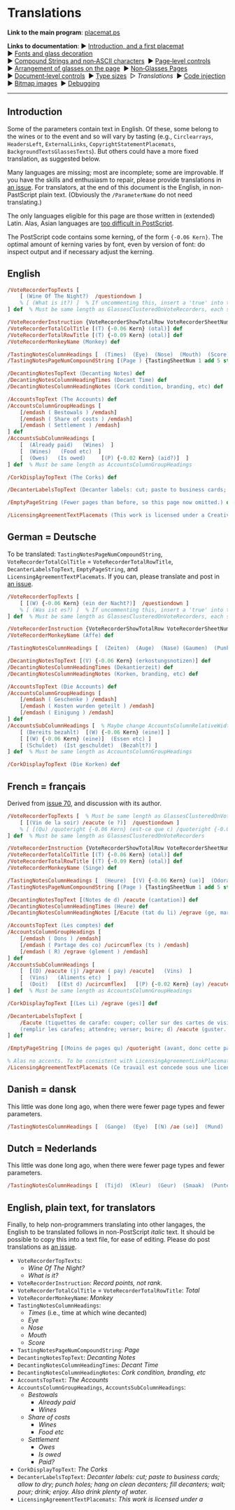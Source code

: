# Translations

**Link to the main program**: [placemat.ps](../PostScript/placemat.ps?raw=1)

**Links to documentation**: 
&#9654;&#xFE0E;&nbsp;[Introduction,&nbsp;and&nbsp;a&nbsp;first&nbsp;placemat](introduction_first_placemat.md#readme)&nbsp; 
&#9654;&#xFE0E;&nbsp;[Fonts&nbsp;and&nbsp;glass&nbsp;decoration](fonts_glasses_decoration.md#readme)&nbsp; 
&#9654;&#xFE0E;&nbsp;[Compound&nbsp;Strings&nbsp;and&nbsp;non&#8209;ASCII&nbsp;characters](compound_strings_characters.md#readme)&nbsp; 
&#9654;&#xFE0E;&nbsp;[Page&#8209;level&nbsp;controls](page_level.md#readme)&nbsp; 
&#9654;&#xFE0E;&nbsp;[Arrangement&nbsp;of&nbsp;glasses&nbsp;on&nbsp;the&nbsp;page](PackingStyles.md#readme)&nbsp; 
&#9654;&#xFE0E;&nbsp;[Non&#8209;Glasses&nbsp;Pages](not_glasses.md#readme)&nbsp; 
&#9654;&#xFE0E;&nbsp;[Document&#8209;level&nbsp;controls](document.md#readme)&nbsp; 
&#9654;&#xFE0E;&nbsp;[Type&nbsp;sizes](type_sizes.md#readme)&nbsp; 
&#9655;&#xFE0E;&nbsp;*Translations*&nbsp; 
&#9654;&#xFE0E;&nbsp;[Code&nbsp;injection](code_injection.md#readme)&nbsp; 
&#9654;&#xFE0E;&nbsp;[Bitmap&nbsp;images](bitmap_images.md#readme)&nbsp; 
&#9654;&#xFE0E;&nbsp;[Debugging](debugging.md#readme)

----

## Introduction

Some of the parameters contain text in English. 
Of these, some belong to the wines or to the event and so will vary by tasting (e.g., `Circlearrays`, `HeadersLeft`, `ExternalLinks`, `CopyrightStatementPlacemats`, `BackgroundTextsGlassesTexts`). 
But others could have a more fixed translation, as suggested below.

Many languages are missing; most are incomplete; some are improvable. 
If you have the skills and enthusiasm to repair, please provide translations in [an issue](http://github.com/jdaw1/placemat/issues). 
For translators, at the end of this document is the English, in non-PastScript plain text. 
(Obviously the `/ParameterName` do not need translating.)

The only languages eligible for this page are those written in (extended) Latin. 
Alas, Asian languages are [too difficult in PostScript](http://groups.google.com/g/comp.lang.postscript/c/ktoR1NrLsEc/m/UjOyVOfyPKwJ).

The PostScript code contains some kerning, of the form `{-0.06 Kern}`. 
The optimal amount of kerning varies by font, even by version of font: do inspect output and if necessary adjust the kerning.



## English

```PostScript
/VoteRecorderTopTexts [
	[ (Wine Of The Night?)  /questiondown ]
	% [ (What is it?) ]  % If uncommenting this, insert a 'true' into the VoteRecorderShowTotalRow array.
] def  % Must be same length as GlassesClusteredOnVoteRecorders, each sub-array containing some number of TopTexts

/VoteRecorderInstruction {VoteRecorderShowTotalRow VoteRecorderSheetNum GetEU {()} {(Record points, not rank.)} ifelse} def
/VoteRecorderTotalColTitle [(T) {-0.06 Kern} (otal)] def
/VoteRecorderTotalRowTitle [(T) {-0.09 Kern} (otal)] def
/VoteRecorderMonkeyName (Monkey) def

/TastingNotesColumnHeadings [  (Times)  (Eye)  (Nose)  (Mouth)  (Score)  ] def
/TastingNotesPageNumCompoundString [(Page ) {TastingSheetNum 1 add 5 string cvs}] def

/DecantingNotesTopText (Decanting Notes) def
/DecantingNotesColumnHeadingTimes (Decant Time) def
/DecantingNotesColumnHeadingNotes (Cork condition, branding, etc) def

/AccountsTopText (The Accounts) def
/AccountsColumnGroupHeadings [
	[/emdash ( Bestowals ) /emdash]
	[/emdash ( Share of costs ) /emdash]
	[/emdash ( Settlement ) /emdash]
] def
/AccountsSubColumnHeadings [
	[  (Already paid)   (Wines)  ]
	[  (Wines)   (Food etc)  ]
	[  (Owes)   (Is owed)     [(P) {-0.02 Kern} (aid?)]  ]
] def  % Must be same length as AccountsColumnGroupHeadings

/CorkDisplayTopText (The Corks) def

/DecanterLabelsTopText (Decanter labels: cut; paste to business cards; allow to dry; punch holes; hang on clean decanters; fill decanters; wait; pour; drink; enjoy. Also drink plenty of water.) def

/EmptyPageString (Fewer pages than before, so this page now omitted.) def

/LicensingAgreementTextPlacemats (This work is licensed under a Creative Commons Attribution-ShareAlike 4.0 International Licence.) def  % To be consistent with LicensingAgreementLinkPlacemats
```



## German = Deutsche

To be translated: `TastingNotesPageNumCompoundString`, `VoteRecorderTotalColTitle` = `VoteRecorderTotalRowTitle`, `DecanterLabelsTopText`, `EmptyPageString`, and `LicensingAgreementTextPlacemats`. 
If you can, please translate and post in [an issue](http://github.com/jdaw1/placemat/issues).

```PostScript
/VoteRecorderTopTexts [
	[ [(W) {-0.06 Kern} (ein der Nacht?)]  /questiondown ]
	% [ (Was ist es?) ]  % If uncommenting this, insert a 'true' into the VoteRecorderShowTotalRow array.
] def  % Must be same length as GlassesClusteredOnVoteRecorders, each sub-array containing some number of TopTexts

/VoteRecorderInstruction {VoteRecorderShowTotalRow VoteRecorderSheetNum GetEU {()} {(Rekordpunkte, nicht Rang.)} ifelse} def
/VoteRecorderMonkeyName (Affe) def

/TastingNotesColumnHeadings [  (Zeiten)  (Auge)  (Nase) (Gaumen)  (Punkte)  ] def

/DecantingNotesTopText [(V) {-0.06 Kern} (erkostungsnotizen)] def
/DecantingNotesColumnHeadingTimes (Dekantierzeit) def
/DecantingNotesColumnHeadingNotes (Korken, branding, etc) def

/AccountsTopText (Die Accounts) def
/AccountsColumnGroupHeadings [
	[/emdash ( Geschenke ) /emdash]
	[/emdash ( Kosten wurden geteilt ) /emdash]
	[/emdash ( Einigung ) /emdash]
] def
/AccountsSubColumnHeadings [  % Maybe change AccountsColumnRelativeWidths
	[ (Bereits bezahlt)  [(W) {-0.06 Kern} (eine)] ]
	[ [(W) {-0.06 Kern} (eine)]  (Essen etc) ]
	[ (Schuldet)  (Ist geschuldet)  (Bezahlt?) ]
] def  % Must be same length as AccountsColumnGroupHeadings

/CorkDisplayTopText (Die Korken) def
```



## French = fran&ccedil;ais

Derived from [issue 70](http://github.com/jdaw1/placemat/issues/70), and discussion with its author.

```PostScript
/VoteRecorderTopTexts [  % Must be same length as GlassesClusteredOnVoteRecorders, each sub-array containing some number of TopTexts
	[ [(Vin de la soir) /eacute (e ?)]  /questiondown ]
	% [ [(Qu) /quoteright {-0.06 Kern} (est-ce que c) /quoteright {-0.06 Kern} (est ?)] ]  % If uncommenting this, insert a 'true' into the VoteRecorderShowTotalRow array.
] def  % Must be same length as GlassesClusteredOnVoteRecorders

/VoteRecorderInstruction {VoteRecorderShowTotalRow VoteRecorderSheetNum GetEU {()} {(Noter les points, pas le classement.)} ifelse} def
/VoteRecorderTotalColTitle [(T) {-0.06 Kern} (otal)] def
/VoteRecorderTotalRowTitle [(T) {-0.09 Kern} (otal)] def
/VoteRecorderMonkeyName (Singe) def

/TastingNotesColumnHeadings [  (Heure)  [(V) {-0.06 Kern} (ue)]  (Odorat)  [(Go) /ucircumflex (t)]  (Points)  ] def
/TastingNotesPageNumCompoundString [(Page ) {TastingSheetNum 1 add 5 string cvs}] def

/DecantingNotesTopText [(Notes de d) /eacute (cantation)] def
/DecantingNotesColumnHeadingTimes (Heure) def
/DecantingNotesColumnHeadingNotes [/Eacute (tat du li) /egrave (ge, marquage, etc)] def

/AccountsTopText (Les comptes) def
/AccountsColumnGroupHeadings [
	[/emdash ( Dons ) /emdash]
	[/emdash ( Partage des co) /ucircumflex (ts ) /emdash]
	[/emdash ( R) /egrave (glement ) /emdash]
] def
/AccountsSubColumnHeadings [
	[  [(D) /eacute (j) /agrave ( pay) /eacute]   (Vins)  ]
	[  (Vins)   (Aliments etc)  ]
	[  (Doit)   [(Est d) /ucircumflex]   [(P) {-0.02 Kern} (ay) /eacute {( ) stringwidth pop 2 div 0 rmoveto} (?)]  ]
] def  % Must be same length as AccountsColumnGroupHeadings

/CorkDisplayTopText [(Les Li) /egrave (ges)] def

/DecanterLabelsTopText [
	/Eacute (tiquettes de carafe: couper; coller sur des cartes de visite; laisser s) /eacute (cher; percer les trous; )
	(remplir les carafes; attendre; verser; boire; d) /eacute (guster. Boire beaucoup d) /quoteright {-0.06 Kern} (eau.)
] def

/EmptyPageString [(Moins de pages qu) /quoteright (avant, donc cette page est d) /eacute (sormais supprim) /eacute (e.)] def

% Alas no accents. To be consistent with LicensingAgreementLinkPlacemats
/LicensingAgreementTextPlacemats (Ce travail est concede sous une licence Creative Commons Attribution-ShareAlike 4.0 International Licence.) def
```



## Danish = dansk

This little was done long ago, when there were fewer page types and fewer parameters. 

```PostScript
/TastingNotesColumnHeadings [  (Gange)  (Eye)  [(N) /ae (se)]  (Mund)  (Score)  ] def
```



## Dutch = Nederlands

This little was done long ago, when there were fewer page types and fewer parameters. 

```PostScript
/TastingNotesColumnHeadings [  (Tijd)  (Kleur)  (Geur)  (Smaak)  (Punten)  ] def
```



## English, plain text, for translators

Finally, to help non-programmers translating into other langages, the English to be translated follows in non-PostScript *italic* text. 
It should be possible to copy this into a text file, for ease of editing. 
Please do post translations as [an issue](http://github.com/jdaw1/placemat/issues).

* `VoteRecorderTopTexts`:
	- *Wine Of The Night?*
	- *What is it?*
* `VoteRecorderInstruction`: *Record points, not rank.*
* `VoteRecorderTotalColTitle` = `VoteRecorderTotalRowTitle`: *Total*
* `VoteRecorderMonkeyName`: *Monkey*
* `TastingNotesColumnHeadings`:
	- *Times* (i.e., time at which wine decanted)
	- *Eye*
	- *Nose*
	- *Mouth*
	- *Score*
* `TastingNotesPageNumCompoundString`: *Page*
* `DecantingNotesTopText`: *Decanting Notes*
* `DecantingNotesColumnHeadingTimes`: *Decant Time*
* `DecantingNotesColumnHeadingNotes`: *Cork condition, branding, etc*
* `AccountsTopText`: *The Accounts*
* `AccountsColumnGroupHeadings`, `AccountsSubColumnHeadings`:
	- *Bestowals*
		* *Already paid*
		* *Wines*
	- *Share of costs*
		* *Wines*
		* *Food etc*
	- *Settlement*
		* *Owes*
		* *Is owed*
		* *Paid?*
* `CorkDisplayTopText`: *The Corks*
* `DecanterLabelsTopText`: *Decanter labels: cut; paste to business cards; allow to dry; punch holes; hang on clean decanters; fill decanters; wait; pour; drink; enjoy. Also drink plenty of water.*
* `LicensingAgreementTextPlacemats`: *This work is licensed under a* 

